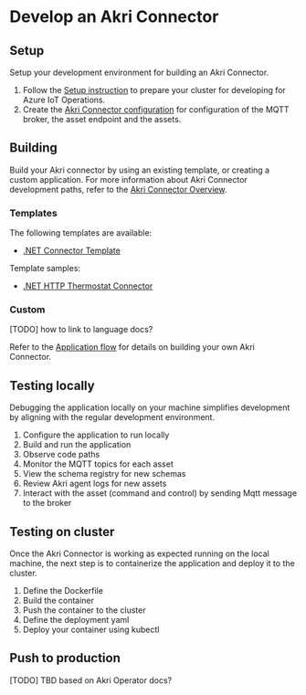 # Develop an Akri Connector

## Setup

Setup your development environment for building an Akri Connector.

1. Follow the [Setup instruction](/doc/setup.md) to prepare your cluster for developing for Azure IoT Operations.
1. Create the [Akri Connector configuration](configure.md) for configuration of the MQTT broker, the asset endpoint and the assets.

## Building

Build your Akri connector by using an existing template, or creating a custom application. For more information about Akri Connector development paths, refer to the [Akri Connector Overview](README.md#development-paths).

### Templates

The following templates are available:

* [.NET Connector Template](/dotnet/samples/GenericConnectorWorkerService)

Template samples:

* [.NET HTTP Thermostat Connector](/dotnet/samples/HttpThermostatConnectorApp)

### Custom

[TODO] how to link to language docs?

Refer to the [Application flow](flow.md) for details on building your own Akri Connector.

## Testing locally

Debugging the application locally on your machine simplifies development by aligning with the regular development environment.

1. Configure the application to run locally
1. Build and run the application
1. Observe code paths
1. Monitor the MQTT topics for each asset
1. View the schema registry for new schemas
1. Review Akri agent logs for new assets
1. Interact with the asset (command and control) by sending Mqtt message to the broker

## Testing on cluster

Once the Akri Connector is working as expected running on the local machine, the next step is to containerize the application and deploy it to the cluster.

1. Define the Dockerfile
1. Build the container
1. Push the container to the cluster
1. Define the deployment yaml
1. Deploy your container using kubectl

## Push to production

[TODO] TBD based on Akri Operator docs?
